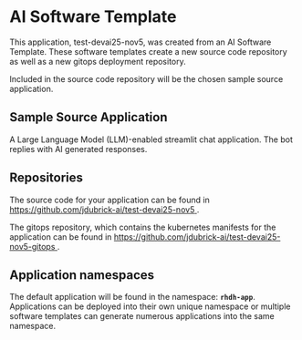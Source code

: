 # AI Software Template

This application, test-devai25-nov5, was created from an AI Software Template. These software templates create a new source code repository as well as a new gitops deployment repository.

Included in the source code repository will be the chosen sample source application.

## Sample Source Application

A Large Language Model (LLM)-enabled streamlit chat application. The bot replies with AI generated responses.

## Repositories

The source code for your application can be found in [https://github.com/jdubrick-ai/test-devai25-nov5 ](https://github.com/jdubrick-ai/test-devai25-nov5 ).
 
The gitops repository, which contains the kubernetes manifests for the application can be found in 
[https://github.com/jdubrick-ai/test-devai25-nov5-gitops ](https://github.com/jdubrick-ai/test-devai25-nov5-gitops ). 

## Application namespaces 

The default application will be found in the namespace: **`rhdh-app`**. Applications can be deployed into their own unique namespace or multiple software templates can generate numerous applications into the same namespace.